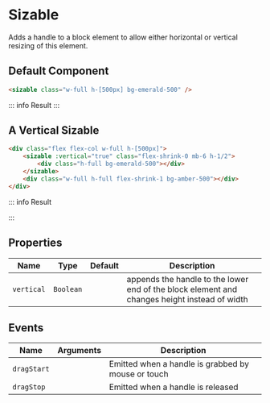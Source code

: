 <script setup>
    import Sizable from "../src/components/sizable.vue"
</script>

# Sizable

Adds a handle to a block element to allow either horizontal or vertical resizing of this element.

## Default Component
```html
<sizable class="w-full h-[500px] bg-emerald-500" />
```
::: info Result
<sizable class="w-full h-96  bg-emerald-500" />
:::

## A Vertical Sizable
```html
<div class="flex flex-col w-full h-[500px]">
    <sizable :vertical="true" class="flex-shrink-0 mb-6 h-1/2">
        <div class="h-full bg-emerald-500"></div>
    </sizable>
    <div class="w-full h-full flex-shrink-1 bg-amber-500"></div>
</div>
```
::: info Result
<div class="flex flex-col w-full h-[500px]">
    <sizable :vertical="true" class="flex-shrink-0 mb-6 h-1/2">
        <div class="h-full bg-emerald-500"></div>
    </sizable>
    <div class="w-full h-full flex-shrink-1 bg-amber-500"></div>
</div>
:::

## Properties
| Name       | Type                 | Default | Description                                                                                  |
|------------|----------------------|---------|----------------------------------------------------------------------------------------------|
| `vertical` | `Boolean`            |         | appends the handle to the lower end of the block element and changes height instead of width |

## Events
| Name                | Arguments                                    | Description                                        |
|---------------------|----------------------------------------------|----------------------------------------------------|
| `dragStart`         |                                              | Emitted when a handle is grabbed by mouse or touch |
| `dragStop`          |                                              | Emitted when a handle is released                  |
